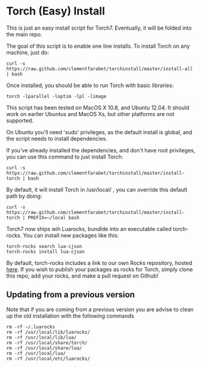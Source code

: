 Torch (Easy) Install
====================

This is just an easy install script for Torch7. Eventually, it will be folded into the main repo.

The goal of this script is to enable one line installs. To install Torch on any machine, just do:

    curl -s https://raw.github.com/clementfarabet/torchinstall/master/install-all | bash

Once installed, you should be able to run Torch with basic libraries:

    torch -lparallel -loptim -lpl -limage

This script has been tested on MacOS X 10.8, and Ubuntu 12.04. It should work on earlier 
Ubuntus and MacOS Xs, but other platforms are not supported.

On Ubuntu you'll need 'sudo' privileges, as the default install is global, 
and the script needs to install dependencies.

If you've already installed the dependencies, and don't have root privileges, you 
can use this command to just install Torch:

    curl -s https://raw.github.com/clementfarabet/torchinstall/master/install-torch | bash

By default, it will install Torch in /usr/local/ , you can override this
default path by doing:

    curl -s https://raw.github.com/clementfarabet/torchinstall/master/install-torch | PREFIX=~/local bash

Torch7 now ships wih Luarocks, bundlde into an executable called torch-rocks.
You can install new packages like this:

    torch-rocks search lua-cjson
    torch-rocks install lua-cjson

By default, torch-rocks includes a link to our own Rocks repository, hosted
[here](https://github.com/andresy/torch-rocks). If you wish to publish your 
packages as rocks for Torch, simply clone this repo, add your rocks, and
make a pull request on Github!

## Updating from a previous version
Note that if you are coming from a previous version you are advise to clean up the old installation
with the following commands

```
rm -rf ~/.luarocks
rm -rf /usr/local/lib/luarocks/
rm -rf /usr/local/lib/lua/
rm -rf /usr/local/share/torch/
rm -rf /usr/local/share/lua/
rm -rf /usr/local/lua/
rm -rf /usr/local/etc/luarocks/
```
